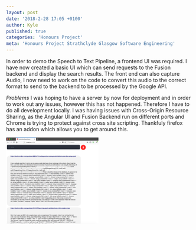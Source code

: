 ```yaml
---
layout: post
date: '2018-2-28 17:05 +0100'
author: Kyle
published: true
categories: 'Honours Project'
meta: 'Honours Project Strathclyde Glasgow Software Engineering'
---
```

In order to demo the Speech to Text Pipeline, a frontend UI was required. I have now created a basic UI which can send requests to the Fusion backend and display the search results. The front end can also capture Audio, I now need to work on the code to convert this audio to the correct format to send to the backend to be processed by the Google API.

*Problems*
I was hoping to have a server by now for deployment and in order to work out any issues, however this has not happened. Therefore I have to do all development locally. I was having issues with Cross-Origin Resource Sharing, as the Angular UI and Fusion Backend run on different ports and Chrome is trying to protect against cross site scripting. Thankfuly firefox has an addon which allows you to get around this. 

<img src="/images/angular-1.png" width="250">




